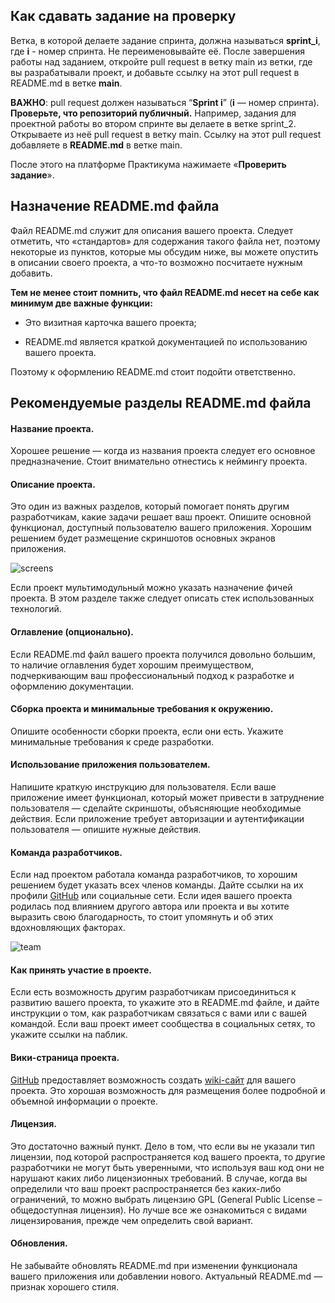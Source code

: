 ## Как сдавать задание на проверку

Ветка, в которой делаете задание спринта, должна называться **sprint\_i**, где **i** - номер спринта. Не переименовывайте её.
После завершения работы над заданием, откройте pull request в ветку main из ветки, где вы разрабатывали проект, и добавьте ссылку на этот pull request в README.md в ветке **main**.

**ВАЖНО**: pull request должен называться “**Sprint i**” (**i** — номер спринта). **Проверьте, что репозиторий публичный.**
Например, задания для проектной работы во втором спринте вы делаете в ветке sprint\_2. Открываете из неё pull request в ветку main. Ссылку на этот pull request добавляете в **README.md** в ветке main.

После этого на платформе Практикума нажимаете «**Проверить задание**».

## Назначение README.md файла

Файл README.md служит для описания вашего проекта. Следует отметить, что «стандартов» для содержания такого файла нет, поэтому некоторые из пунктов, которые мы обсудим ниже, вы можете опустить в описании своего проекта, а что-то возможно посчитаете нужным добавить.

**Тем не менее стоит помнить, что файл README.md несет на себе как минимум две важные функции:**

* Это визитная карточка вашего проекта;

* README.md является краткой документацией по использованию вашего проекта.

Поэтому к оформлению README.md стоит подойти ответственно.


## Рекомендуемые разделы README.md файла

#### Название проекта.

Хорошее решение — когда из названия проекта следует его основное предназначение. Стоит внимательно отнестись к неймингу проекта.

#### Описание проекта.

Это один из важных разделов, который помогает понять другим разработчикам, какие задачи решает ваш проект.  Опишите основной функционал, доступный пользователю вашего приложения. Хорошим решением будет размещение скриншотов основных экранов приложения.

![screens](https://github.com/user-attachments/assets/e7a511b9-48cb-4ac3-a8ec-6b0ae04ce672)


Если проект мультимодульный можно указать назначение фичей проекта.
В этом разделе также следует описать стек использованных технологий.

#### Оглавление (опционально).

Если README.md файл вашего проекта получился довольно большим, то наличие оглавления будет хорошим преимуществом, подчеркивающим ваш профессиональный подход к разработке и оформлению документации.

#### Сборка проекта и минимальные требования к окружению.

Опишите особенности сборки проекта, если они есть. Укажите минимальные требования к среде разработки.

#### Использование приложения пользователем.

Напишите краткую инструкцию для пользователя. Если ваше приложение имеет функционал, который может привести в затруднение пользователя — сделайте скриншоты, объясняющие необходимые действия. Если приложение требует авторизации и аутентификации пользователя — опишите нужные действия.

#### Команда разработчиков.

Если над проектом работала команда разработчиков, то хорошим решением будет указать всех членов команды. Дайте ссылки на их профили [GitHub](https://github.com/) или социальные сети. Если идея вашего проекта родилась под влиянием другого автора или проекта и вы хотите выразить свою благодарность, то стоит упомянуть и об этих вдохновляющих факторах.

![team](https://github.com/user-attachments/assets/36acb0df-8e67-4a87-96e9-0eddaddfee81)



#### Как принять участие в проекте.

Если есть возможность другим разработчикам присоединиться к развитию вашего проекта, то укажите это в  README.md файле, и дайте инструкции о том, как разработчикам связаться с вами или с вашей командой. Если ваш проект имеет сообщества в социальных сетях, то укажите ссылки на паблик.

#### Вики-страница проекта.

[GitHub](https://github.com/) предоставляет возможность создать [wiki-сайт](https://docs.github.com/ru/communities/documenting-your-project-with-wikis/about-wikis) для вашего проекта. Это хорошая возможность для размещения более подробной и объемной информации о проекте.

#### Лицензия.

Это достаточно важный пункт. Дело в том, что если вы не указали тип лицензии, под которой распространяется код вашего проекта, то другие разработчики не могут быть уверенными, что используя ваш код они не нарушают каких либо лицензионных требований. В случае, когда вы определили что ваш проект распространяется без каких-либо ограничений, то можно выбрать лицензию GPL (General Public License – общедоступная лицензия). Но лучше все же ознакомиться с видами лицензирования, прежде чем определить свой вариант.

#### Обновления.

Не забывайте обновлять  README.md при изменении функционала вашего приложения или добавлении нового. Актуальный  README.md — признак хорошего стиля.

